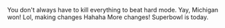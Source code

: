 You don't always have to kill everything to beat hard mode. 
Yay, Michigan won!
Lol, making changes
Hahaha More changes!  Superbowl is today.